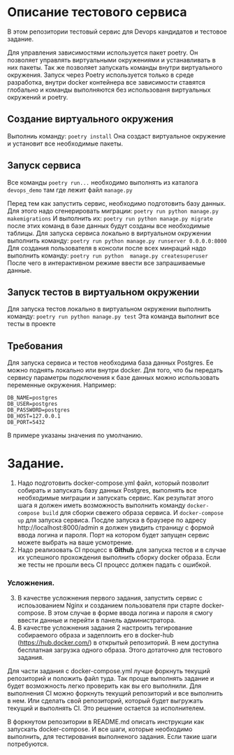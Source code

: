 
# Описание тестового сервиса

В этом репозитории тестовый сервис для Devops кандидатов и тестовое задание.

Для управления зависимостями используется пакет poetry. Он позволяет управлять виртуальными окружениями и устанавливать в них пакеты. Так же позволяет запускать команды внутри виртуального окружения. Запуск через Poetry используется только в среде разработка, внутри docker контейнера все зависимости ставятся глобально и команды выполняются без использованя виртуальных окружений и poetry.

## Создание виртуального окружения
Выполниь команду:
`poetry install`
Она создаст виртуальное окружение и установит все необходимые пакеты.

## Запуск сервиса
Все команды `poetry run...` необходимо выполнять из каталога `devops_demo` там где лежит файл `manage.py`

Перед тем как запустить сервис, необходимо подготовить базу данных. Для этого надо сгенерировать миграции:
`poetry run python manage.py makemigrations`
И выполнить их:
`poetry run python manage.py migrate`
после этих команд в базе данных будут созданы все необходимые таблицы.
Для запуска сервиса локально в виртуальном окружении выполнить команду:
`poetry run python manage.py runserver 0.0.0.0:8000`
Для создания пользователя в консоли после всех минраций надо выполнить команду:
`poetry run python  manage.py createsuperuser`
После чего в интерактивном режиме ввести все запрашиваемые данные.

## Запуск тестов в виртуальном окружении
Для запуска тестов локально в виртуальном окружении выполнить команду:
`poetry run python manage.py test`
Эта команда выполнит все тесты в проекте

## Требования
Для запуска сервиса и тестов необходима база данных Postgres. Ее можно поднять локально или внутри docker. Для того, что бы передать сервису параметры подключения к базе данных можно использовать переменные окружения. Например:
```
DB_NAME=postgres
DB_USER=postgres
DB_PASSWORD=postgres
DB_HOST=127.0.0.1
DB_PORT=5432
```
В примере указаны значения по умолчанию.


# Задание.
1. Надо подготовить docker-compose.yml файл, который позволит собирать и запускать базу данных Postgres, выполнять все необходимые миграции и запускать сервис. Как результат этого шага  я должен иметь возможность выполнить команду `docker-compose build` для сборки свежего образа сервиса. И `docker-compose up` для запуска сервиса. Посдле запуска в браузере по адресу http://localhost:8000/admin я должен увидить страницу с формой ввода логина и пароля. Порт на котором будет запущен сервис можете выбрать на ваше усмотрение.
2. Надо реализовать CI процесс в **Github** для запуска тестов и в случае их успешного прохождения выполнить сборку docker образа. Если же тесты не прошли весь CI процесс должен падать с ошибкой.

### Усложнения.
3. В качестве усложнения первого задания, запустить сервис с испоьзованием Nginx и созданием пользователя при старте docker-compose. В этом случае в форме ввода логина и пароля я смогу ввести данные и перейти в панель администратора.
4. В качестве усложнения задания 2 настроить тегирование собираемого образа и задеплоить его в docker-hub (https://hub.docker.com/) в открытый репозиторий. В нем доступна бесплатная загрузка одного образа. Этого дотаточно для тестового задания.

Для части задания с docker-compose.yml лучше форкнуть текущий репозиторий и положить файл туда. Так проще выполнять задание и будет возможность легко проверить как вы его выполнили.
Для выполнения CI можно форкнуть текущий репозиторий и все выполнить в нем. Или сделать свой репозиторий, который будет выгружать текущий и выполнять CI. Это решение остается за исполнителем. 

В форкнутом репозитории в README.md описать инструкции как запускать docker-compose. И все шаги, которые необходимо выполнить, для тестирования выполненого задания. Если такие шаги потребуются. 
